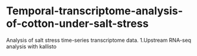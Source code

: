 # Temporal-transcriptome-analysis-of-cotton-under-salt-stress
Analysis of salt stress time-series transcriptome data.
1.Upstream RNA-seq analysis with kallisto

